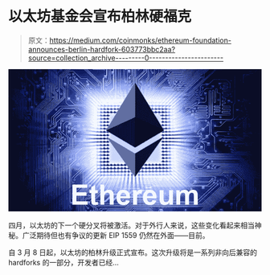 # 以太坊基金会宣布柏林硬福克

> 原文：<https://medium.com/coinmonks/ethereum-foundation-announces-berlin-hardfork-603773bbc2aa?source=collection_archive---------0----------------------->

![](img/c77cc7ad7f35162fcef68172d9defddd.png)

四月，以太坊的下一个硬分叉将被激活。对于外行人来说，这些变化看起来相当神秘。广泛期待但也有争议的更新 EIP 1559 仍然在外面——目前。

自 3 月 8 日起，以太坊的柏林升级正式宣布。这次升级将是一系列非向后兼容的 hardforks 的一部分，开发者已经…